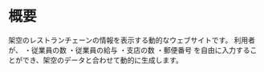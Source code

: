 # 概要 
架空のレストランチェーンの情報を表示する動的なウェブサイトです。
利用者が、
・従業員の数
・従業員の給与
・支店の数
・郵便番号
を自由に入力することができ、架空のデータと合わせて動的に生成します。

